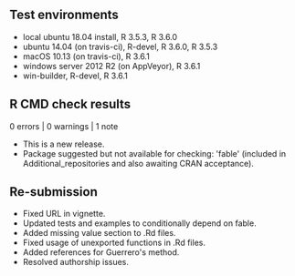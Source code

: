 ## Test environments
* local ubuntu 18.04 install, R 3.5.3, R 3.6.0
* ubuntu 14.04 (on travis-ci), R-devel, R 3.6.0, R 3.5.3
* macOS 10.13 (on travis-ci), R 3.6.1
* windows server 2012 R2 (on AppVeyor), R 3.6.1
* win-builder, R-devel, R 3.6.1

## R CMD check results

0 errors | 0 warnings | 1 note

* This is a new release.
* Package suggested but not available for checking: 'fable' (included in Additional_repositories and also awaiting CRAN acceptance).

## Re-submission

* Fixed URL in vignette.
* Updated tests and examples to conditionally depend on fable.
* Added missing value section to .Rd files.
* Fixed usage of unexported functions in .Rd files.
* Added references for Guerrero's method.
* Resolved authorship issues.
